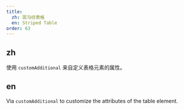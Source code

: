 ```yaml
---
title:
  zh: 斑马纹表格
  en: Striped Table
order: 63
---
```


## zh

使用 `customAdditional` 来自定义表格元素的属性。

## en

Via `customAdditional` to customize the attributes of the table element.

